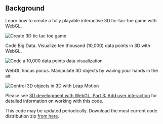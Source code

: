 Background
----------

Learn how to create a fully playable interactive 3D tic-tac-toe game with WebGL.

![Create 3D tic tac toe game](http://www.ibm.com/developerworks/web/library/wa-webgl3/figure4.jpg)

Code Big Data.  Visualize ten thousand (10,000) data points in 3D with WebGL.

![Code a 10,000 data points data visualization](http://www.ibm.com/developerworks/web/library/wa-webgl3/figure7.jpg)

WebGL hocus pocus.  Manipulate 3D objects by waving your hands in the air.

![Control 3D objects in 3D with Leap Motion](http://www.ibm.com/developerworks/web/library/wa-webgl3/figure9.jpg)

Please see [3D development with WebGL, Part 3: Add user interaction](http://www.ibm.com/developerworks/web/library/wa-webgl3/index.html)  for detailed information on working with this code.

This code may be updated periodically.   Download the most current code distribution zip [from here](https://bitbucket.org/singli/3d-development-with-webgl-part-3-add-user-interaction/downloads/codewebgl3_20140203.zip).

